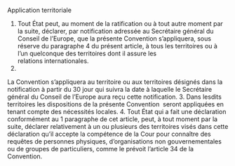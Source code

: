 Application territoriale
1. Tout État peut, au moment de la ratification ou à tout
autre moment par la suite, déclarer, par notification adressée
au Secrétaire général du Conseil de l’Europe, que la présente
Convention s’appliquera, sous réserve du paragraphe 4 du
présent article, à tous les territoires ou à l’un quelconque des
territoires dont il assure les relations internationales.
2.
La Convention s’appliquera au territoire ou aux territoires
désignés dans la notification à partir du 30 jour qui suivra
la date à laquelle le Secrétaire général du Conseil de l’Europe
aura reçu cette notification.
3. Dans lesdits territoires les dispositions de la présente
Convention  seront appliquées en tenant compte des nécessités
locales.
4. Tout État qui a fait une déclaration conformément au 1
paragraphe de cet article, peut, à tout moment par la suite,
déclarer relativement à un ou plusieurs des territoires visés dans
cette déclaration qu’il accepte la compétence de la Cour pour
connaître des requêtes de personnes physiques, d’organisations
non gouvernementales ou de groupes de particuliers, comme le
prévoit l’article 34 de la Convention.